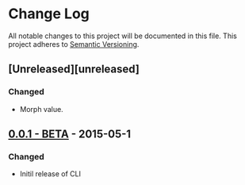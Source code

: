 # Change Log
All notable changes to this project will be documented in this file.
This project adheres to [Semantic Versioning](http://semver.org/).

## [Unreleased][unreleased]
### Changed
- Morph value.

## [0.0.1 - BETA] - 2015-05-1
### Changed
- Initil release of CLI 



[0.0.1 - BETA]: https://github.com/mooniak/animager/tree/0.0.1
